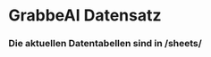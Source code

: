 



































































































# GrabbeAI Datensatz





### Die aktuellen Datentabellen sind in /sheets/


